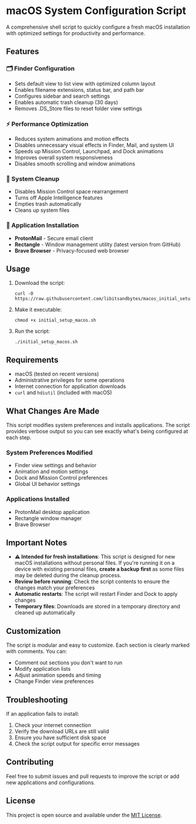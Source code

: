 # macOS System Configuration Script

A comprehensive shell script to quickly configure a fresh macOS installation with optimized settings for productivity and performance.

## Features

### 🗂️ Finder Configuration
- Sets default view to list view with optimized column layout
- Enables filename extensions, status bar, and path bar
- Configures sidebar and search settings
- Enables automatic trash cleanup (30 days)
- Removes .DS_Store files to reset folder view settings

### ⚡ Performance Optimization
- Reduces system animations and motion effects
- Disables unnecessary visual effects in Finder, Mail, and system UI
- Speeds up Mission Control, Launchpad, and Dock animations
- Improves overall system responsiveness
- Disables smooth scrolling and window animations

### 🧹 System Cleanup
- Disables Mission Control space rearrangement
- Turns off Apple Intelligence features
- Empties trash automatically
- Cleans up system files

### 📱 Application Installation
- **ProtonMail** - Secure email client
- **Rectangle** - Window management utility (latest version from GitHub)
- **Brave Browser** - Privacy-focused web browser

## Usage

1. Download the script:
   ```
   curl -O https://raw.githubusercontent.com/libitsandbytes/macos_initial_setup/refs/heads/main/initial_setup_macos.sh

2. Make it executable:
   ```
   chmod +x initial_setup_macos.sh

3. Run the script:
   ```
   ./initial_setup_macos.sh

## Requirements

- macOS (tested on recent versions)
- Administrative privileges for some operations
- Internet connection for application downloads
- `curl` and `hdiutil` (included with macOS)

## What Changes Are Made

This script modifies system preferences and installs applications. The script provides verbose output so you can see exactly what's being configured at each step.

### System Preferences Modified
- Finder view settings and behavior
- Animation and motion settings
- Dock and Mission Control preferences
- Global UI behavior settings

### Applications Installed
- ProtonMail desktop application
- Rectangle window manager
- Brave Browser

## Important Notes

- **⚠️ Intended for fresh installations**: This script is designed for new macOS installations without personal files. If you're running it on a device with existing personal files, **create a backup first** as some files may be deleted during the cleanup process.
- **Review before running**: Check the script contents to ensure the changes match your preferences
- **Automatic restarts**: The script will restart Finder and Dock to apply changes
- **Temporary files**: Downloads are stored in a temporary directory and cleaned up automatically

## Customization

The script is modular and easy to customize. Each section is clearly marked with comments. You can:

- Comment out sections you don't want to run
- Modify application lists
- Adjust animation speeds and timing
- Change Finder view preferences

## Troubleshooting

If an application fails to install:
1. Check your internet connection
2. Verify the download URLs are still valid
3. Ensure you have sufficient disk space
4. Check the script output for specific error messages

## Contributing

Feel free to submit issues and pull requests to improve the script or add new applications and configurations.

## License

This project is open source and available under the [MIT License](LICENSE).
